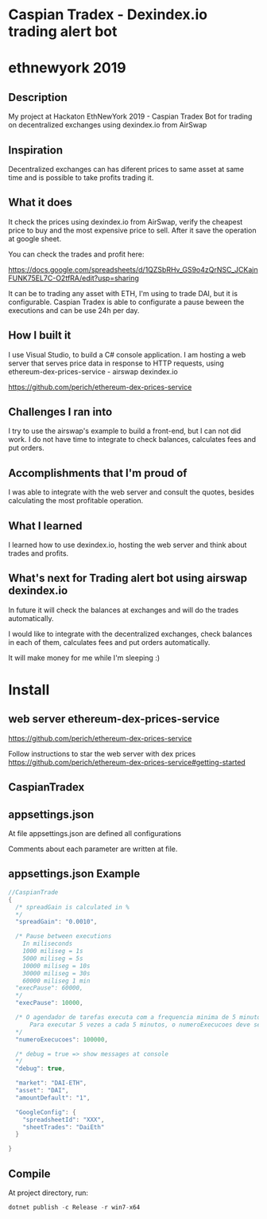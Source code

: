 # Caspian Tradex - Dexindex.io trading alert bot
# ethnewyork 2019

## Description
My project at Hackaton EthNewYork 2019 - Caspian Tradex
Bot for trading on decentralized exchanges using dexindex.io from AirSwap

## Inspiration
Decentralized exchanges can has diferent prices to same asset at same time and is possible to take profits trading it.

## What it does
It check the prices using dexindex.io from AirSwap, verify the cheapest price to buy and the most expensive price to sell. After it save the operation at google sheet. 

You can check the trades and profit here:

https://docs.google.com/spreadsheets/d/1QZSbRHv_GS9o4zQrNSC_JCKajnFUNK75EL7C-O2tfRA/edit?usp=sharing


It can be to trading any asset with ETH, I'm using to trade DAI, but it is configurable.
Caspian Tradex is able to configurate a pause beween the executions and can be use 24h per day.

## How I built it
I use Visual Studio, to build a C# console application.
I am hosting a web server that serves price data in response to HTTP requests, using ethereum-dex-prices-service  - airswap dexindex.io


https://github.com/perich/ethereum-dex-prices-service


## Challenges I ran into
I try to use the airswap's example to build a front-end, but I can not did work.
I do not have time to integrate to check balances, calculates fees and put orders.

## Accomplishments that I'm proud of
I was able to integrate with the web server and consult the quotes, besides calculating the most profitable operation.

## What I learned
I learned how to use dexindex.io, hosting the web server and think about trades and profits.

## What's next for Trading alert bot using airswap dexindex.io
In future it will check the balances at exchanges and will do the trades automatically. 

I would like to integrate with the decentralized exchanges, check balances in each of them, calculates fees and put orders automatically.

It will make money for me while I'm sleeping :)


# Install

## web server ethereum-dex-prices-service
https://github.com/perich/ethereum-dex-prices-service


Follow instructions to star the web server with dex prices
https://github.com/perich/ethereum-dex-prices-service#getting-started

## CaspianTradex


## appsettings.json

At file appsettings.json are defined all configurations

Comments about each parameter are written at file.

## appsettings.json Example

```c#
//CaspianTrade
{
  /* spreadGain is calculated in % 
  */
  "spreadGain": "0.0010",

  /* Pause between executions 
    In miliseconds
    1000 miliseg = 1s
    5000 miliseg = 5s
    10000 miliseg = 10s
    30000 miliseg = 30s
    60000 miliseg 1 min
  "execPause": 60000,
  */
  "execPause": 10000,

  /* O agendador de tarefas executa com a frequencia minima de 5 minutos
      Para executar 5 vezes a cada 5 minutos, o numeroExecucoes deve ser 4 (1 sempre executa, então 5 = 1 + 4)
  */
  "numeroExecucoes": 100000,

  /* debug = true => show messages at console
  */
  "debug": true,

  "market": "DAI-ETH",
  "asset": "DAI",
  "amountDefault": "1",

  "GoogleConfig": {
    "spreadsheetId": "XXX", 
    "sheetTrades": "DaiEth"
  }

}
```

## Compile

At project directory, run:

``` javascript
dotnet publish -c Release -r win7-x64
```


